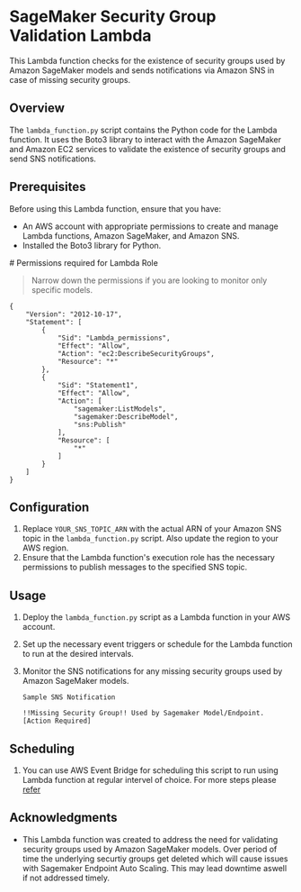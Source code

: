 # SageMaker Security Group Validation Lambda

This Lambda function checks for the existence of security groups used by Amazon SageMaker models and sends notifications via Amazon SNS in case of missing security groups.

## Overview

The `lambda_function.py` script contains the Python code for the Lambda function. It uses the Boto3 library to interact with the Amazon SageMaker and Amazon EC2 services to validate the existence of security groups and send SNS notifications.

## Prerequisites

Before using this Lambda function, ensure that you have:

- An AWS account with appropriate permissions to create and manage Lambda functions, Amazon SageMaker, and Amazon SNS.
- Installed the Boto3 library for Python.

# Permissions required for Lambda Role 

> Narrow down the permissions if you are looking to monitor only specific models.

```
{
    "Version": "2012-10-17",
    "Statement": [
        {
            "Sid": "Lambda_permissions",
            "Effect": "Allow",
            "Action": "ec2:DescribeSecurityGroups",
            "Resource": "*"
        },
        {
            "Sid": "Statement1",
            "Effect": "Allow",
            "Action": [
                "sagemaker:ListModels",
                "sagemaker:DescribeModel",
                "sns:Publish"
            ],
            "Resource": [
                "*"
            ]
        }
    ]
}
```

## Configuration

1. Replace `YOUR_SNS_TOPIC_ARN` with the actual ARN of your Amazon SNS topic in the `lambda_function.py` script. Also update the region to your AWS region.
2. Ensure that the Lambda function's execution role has the necessary permissions to publish messages to the specified SNS topic.

## Usage

1. Deploy the `lambda_function.py` script as a Lambda function in your AWS account.
2. Set up the necessary event triggers or schedule for the Lambda function to run at the desired intervals.
3. Monitor the SNS notifications for any missing security groups used by Amazon SageMaker models.
   
   `Sample SNS Notification`
   ```
   !!Missing Security Group!! Used by Sagemaker Model/Endpoint. [Action Required]
   ```

## Scheduling 

1. You can use AWS Event Bridge for scheduling this script to run using Lambda function at regular intervel of choice. For more steps please [refer](https://docs.aws.amazon.com/eventbridge/latest/userguide/eb-run-lambda-schedule.html)

## Acknowledgments

- This Lambda function was created to address the need for validating security groups used by Amazon SageMaker models. Over period of time the underlying securtiy groups get deleted which will cause issues with Sagemaker Endpoint Auto Scaling. This may lead downtime aswell if not addressed timely. 

